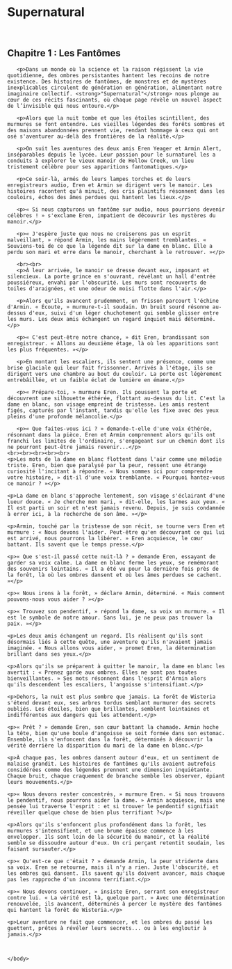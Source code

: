 <!Doctype html>
<html lang="en">
    <head>
        <meta charset="UTF-8"><meta name="viewport"content="width=device-width,initial-scale=1.0">
        <title>supernatural-Chapitre-1</title>
        <h1>Supernatural</h1>
        <br>
       <h2>Chapitre 1 : Les Fantômes</h2>
    </head>
    <body>
    
       <p>Dans un monde où la science et la raison régissent la vie quotidienne, des ombres persistantes hantent les recoins de notre existence. Des histoires de fantômes, de monstres et de mystères inexplicables circulent de génération en génération, alimentant notre imaginaire collectif. <strong>"Supernatural"</strong> nous plonge au cœur de ces récits fascinants, où chaque page révèle un nouvel aspect de l’invisible qui nous entoure.</p>

       <p>Alors que la nuit tombe et que les étoiles scintillent, des murmures se font entendre. Les vieilles légendes des forêts sombres et des maisons abandonnées prennent vie, rendant hommage à ceux qui ont osé s'aventurer au-delà des frontières de la réalité.</p>
   
       <p>On suit les aventures des deux amis Eren Yeager et Armin Alert, inséparables depuis le lycée. Leur passion pour le surnaturel les a conduits à explorer le vieux manoir de Hollow Creek, un lieu tristement célèbre pour ses apparitions fantomatiques.</p>
   
       <p>Ce soir-là, armés de leurs lampes torches et de leurs enregistreurs audio, Eren et Armin se dirigent vers le manoir. Les histoires racontent qu'à minuit, des cris plaintifs résonnent dans les couloirs, échos des âmes perdues qui hantent les lieux.</p>
   
       <p>« Si nous capturons un fantôme sur audio, nous pourrions devenir célèbres ! » s'exclame Eren, impatient de découvrir les mystères du manoir.</p>
   
       <p>« J'espère juste que nous ne croiserons pas un esprit malveillant, » répond Armin, les mains légèrement tremblantes. « Souviens-toi de ce que la légende dit sur la dame en blanc. Elle a perdu son mari et erre dans le manoir, cherchant à le retrouver. »</p>
   
       <br><br>
       <p>À leur arrivée, le manoir se dresse devant eux, imposant et silencieux. La porte grince en s'ouvrant, révélant un hall d'entrée poussiéreux, envahi par l'obscurité. Les murs sont recouverts de toiles d'araignées, et une odeur de moisi flotte dans l'air.</p>
   
       <p>Alors qu'ils avancent prudemment, un frisson parcourt l'échine d'Armin. « Écoute, » murmure-t-il soudain. Un bruit sourd résonne au-dessus d'eux, suivi d'un léger chuchotement qui semble glisser entre les murs. Les deux amis échangent un regard inquiet mais déterminé.</p>
   
       <p>« C'est peut-être notre chance, » dit Eren, brandissant son enregistreur. « Allons au deuxième étage, là où les apparitions sont les plus fréquentes. »</p>
   
       <p>En montant les escaliers, ils sentent une présence, comme une brise glaciale qui leur fait frissonner. Arrivés à l'étage, ils se dirigent vers une chambre au bout du couloir. La porte est légèrement entrebâillée, et un faible éclat de lumière en émane.</p>
   
       <p>« Prépare-toi, » murmure Eren. Ils poussent la porte et découvrent une silhouette éthérée, flottant au-dessus du lit. C'est la dame en blanc, son visage empreint de tristesse. Les amis restent figés, capturés par l'instant, tandis qu'elle les fixe avec des yeux pleins d'une profonde mélancolie.</p>
   
       <p>« Que faites-vous ici ? » demande-t-elle d'une voix éthérée, résonnant dans la pièce. Eren et Armin comprennent alors qu'ils ont franchi les limites de l'ordinaire, s'engageant sur un chemin dont ils ne pourront peut-être jamais revenir...</p>
    <br><br><br><br><br>
    <p>Les mots de la dame en blanc flottent dans l'air comme une mélodie triste. Eren, bien que paralysé par la peur, ressent une étrange curiosité l'incitant à répondre. « Nous sommes ici pour comprendre votre histoire, » dit-il d'une voix tremblante. « Pourquoi hantez-vous ce manoir ? »</p>

    <p>La dame en blanc s'approche lentement, son visage s'éclairant d'une lueur douce. « Je cherche mon mari, » dit-elle, les larmes aux yeux. « Il est parti un soir et n'est jamais revenu. Depuis, je suis condamnée à errer ici, à la recherche de son âme. »</p>

    <p>Armin, touché par la tristesse de son récit, se tourne vers Eren et murmure : « Nous devons l'aider. Peut-être qu'en découvrant ce qui lui est arrivé, nous pourrons la libérer. » Eren acquiesce, le cœur battant. Ils savent que le temps presse.</p>

    <p>« Que s'est-il passé cette nuit-là ? » demande Eren, essayant de garder sa voix calme. La dame en blanc ferme les yeux, se remémorant des souvenirs lointains. « Il a été vu pour la dernière fois près de la forêt, là où les ombres dansent et où les âmes perdues se cachent. »</p>

    <p>« Nous irons à la forêt, » déclare Armin, déterminé. « Mais comment pouvons-nous vous aider ? »</p>

    <p>« Trouvez son pendentif, » répond la dame, sa voix un murmure. « Il est le symbole de notre amour. Sans lui, je ne peux pas trouver la paix. »</p>

    <p>Les deux amis échangent un regard. Ils réalisent qu'ils sont désormais liés à cette quête, une aventure qu'ils n'avaient jamais imaginée. « Nous allons vous aider, » promet Eren, la détermination brillant dans ses yeux.</p>

    <p>Alors qu'ils se préparent à quitter le manoir, la dame en blanc les avertit : « Prenez garde aux ombres. Elles ne sont pas toutes bienveillantes. » Ses mots résonnent dans l'esprit d'Armin alors qu'ils descendent les escaliers, l'angoisse s'intensifiant.</p>

    <p>Dehors, la nuit est plus sombre que jamais. La forêt de Wisteria s'étend devant eux, ses arbres tordus semblant murmurer des secrets oubliés. Les étoiles, bien que brillantes, semblent lointaines et indifférentes aux dangers qui les attendent.</p>

    <p>« Prêt ? » demande Eren, son cœur battant la chamade. Armin hoche la tête, bien qu'une boule d'angoisse se soit formée dans son estomac. Ensemble, ils s'enfoncent dans la forêt, déterminés à découvrir la vérité derrière la disparition du mari de la dame en blanc.</p>

    <p>À chaque pas, les ombres dansent autour d'eux, et un sentiment de malaise grandit. Les histoires de fantômes qu'ils avaient autrefois considérées comme des légendes prennent une dimension inquiétante. Chaque bruit, chaque craquement de branche semble les observer, épiant leurs mouvements.</p>

    <p>« Nous devons rester concentrés, » murmure Eren. « Si nous trouvons le pendentif, nous pourrons aider la dame. » Armin acquiesce, mais une pensée lui traverse l'esprit : et si trouver le pendentif signifiait réveiller quelque chose de bien plus terrifiant ?</p>

    <p>Alors qu'ils s'enfoncent plus profondément dans la forêt, les murmures s'intensifient, et une brume épaisse commence à les envelopper. Ils sont loin de la sécurité du manoir, et la réalité semble se dissoudre autour d'eux. Un cri perçant retentit soudain, les faisant sursauter.</p>

    <p>« Qu'est-ce que c'était ? » demande Armin, la peur stridente dans sa voix. Eren se retourne, mais il n'y a rien. Juste l'obscurité, et les ombres qui dansent. Ils savent qu'ils doivent avancer, mais chaque pas les rapproche d'un inconnu terrifiant.</p>

    <p>« Nous devons continuer, » insiste Eren, serrant son enregistreur contre lui. « La vérité est là, quelque part. » Avec une détermination renouvelée, ils avancent, déterminés à percer le mystère des fantômes qui hantent la forêt de Wisteria.</p>

    <p>Leur aventure ne fait que commencer, et les ombres du passé les guettent, prêtes à révéler leurs secrets... ou à les engloutir à jamais.</p>



    </body>
</html>
